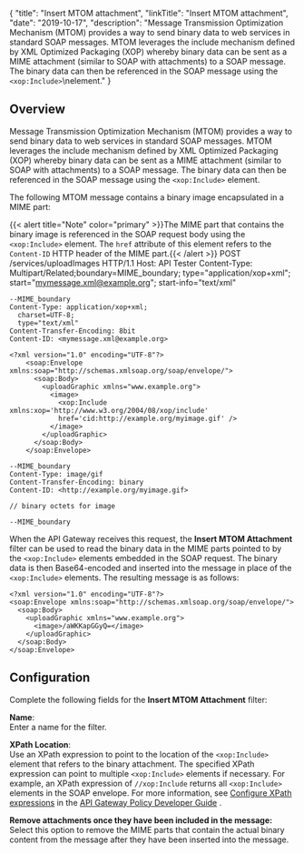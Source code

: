 {
"title": "Insert MTOM attachment",
"linkTitle": "Insert MTOM attachment",
"date": "2019-10-17",
"description": "Message Transmission Optimization Mechanism (MTOM) provides a way to send binary data to web services in standard SOAP messages. MTOM leverages the include mechanism defined by XML Optimized Packaging (XOP) whereby binary data can be sent as a MIME attachment (similar to SOAP with attachments) to a SOAP message. The binary data can then be referenced in the SOAP message using the `<xop:Include>`\\nelement."
}
﻿
<div id="p_conversion_insert_mtom_overview">

Overview
--------

Message Transmission Optimization Mechanism (MTOM) provides a way to send binary data to web services in standard SOAP messages. MTOM leverages the include mechanism defined by XML Optimized Packaging (XOP) whereby binary data can be sent as a MIME attachment (similar to SOAP with attachments) to a SOAP message. The binary data can then be referenced in the SOAP message using the `<xop:Include>`
element.

The following MTOM message contains a binary image encapsulated in a MIME part:

{{< alert title="Note" color="primary" >}}The MIME part that contains the binary image is referenced in the SOAP request body using the `<xop:Include>`
element. The `href`
attribute of this element refers to the `Content-ID`
HTTP header of the MIME part.{{< /alert >}}
    POST /services/uploadImages HTTP/1.1
    Host: API Tester
    Content-Type: Multipart/Related;boundary=MIME_boundary;
      type="application/xop+xml";
      start="<mymessage.xml@example.org>";
      start-info="text/xml"
      
    --MIME_boundary
    Content-Type: application/xop+xml;
      charset=UTF-8;
      type="text/xml"
    Content-Transfer-Encoding: 8bit
    Content-ID: <mymessage.xml@example.org>

    <?xml version="1.0" encoding="UTF-8"?>
        <soap:Envelope xmlns:soap="http://schemas.xmlsoap.org/soap/envelope/">
          <soap:Body>
            <uploadGraphic xmlns="www.example.org">
              <image>
                <xop:Include xmlns:xop='http://www.w3.org/2004/08/xop/include' 
                href='cid:http://example.org/myimage.gif' />
              </image>
            </uploadGraphic>
          </soap:Body>
        </soap:Envelope>

    --MIME_boundary
    Content-Type: image/gif
    Content-Transfer-Encoding: binary
    Content-ID: <http://example.org/myimage.gif>
      
    // binary octets for image

    --MIME_boundary

When the API Gateway receives this request, the **Insert MTOM Attachment**
filter can be used to read the binary data in the MIME parts pointed to by the `<xop:Include>`
elements embedded in the SOAP request. The binary data is then Base64-encoded and inserted into the message in place of the `<xop:Include>`
elements. The resulting message is as follows:

    <?xml version="1.0" encoding="UTF-8"?>
    <soap:Envelope xmlns:soap="http://schemas.xmlsoap.org/soap/envelope/">
      <soap:Body>
        <uploadGraphic xmlns="www.example.org">
          <image>/aWKKapGGyQ=</image>
        </uploadGraphic>
      </soap:Body>
    </soap:Envelope>

</div>

<div id="p_conversion_insert_mtom_conf">

Configuration
-------------

Complete the following fields for the **Insert MTOM Attachment**
filter:

**Name**:\
Enter a name for the filter.

**XPath Location**:\
Use an XPath expression to point to the location of the `<xop:Include>`
element that refers to the binary attachment. The specified XPath expression can point to multiple `<xop:Include>`
elements if necessary. For example, an XPath expression of `//xop:Include`
returns all `<xop:Include>`
elements in the SOAP envelope. For more information, see
[Configure XPath expressions](/csh?context=640&product=prod-api-gateway-77)
in the
[API Gateway Policy Developer Guide](/bundle/APIGateway_77_PolicyDevGuide_allOS_en_HTML5/)
.

**Remove attachments once they have been included in the message:**\
Select this option to remove the MIME parts that contain the actual binary content from the message after they have been inserted into the message.

</div>
